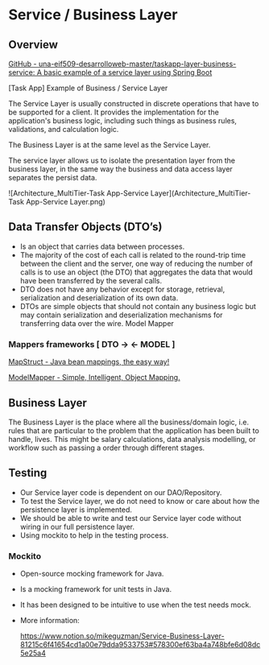# Service / Business Layer


## Overview

[GitHub - una-eif509-desarrolloweb-master/taskapp-layer-business-service: A basic example of a service layer using Spring Boot](https://github.com/una-eif509-desarrolloweb-master/taskapp-layer-business-service)

[Task App] Example of Business / Service Layer

The Service Layer is usually constructed in discrete operations that have to be supported for a client. It provides the implementation for the application's business logic, including such things as business rules, validations, and calculation logic.

The Business Layer is at the same level as the Service Layer.

The service layer allows us to isolate the presentation layer from the business layer, in the same way the business and data access layer separates the persist data.

![Architecture_MultiTier-Task App-Service Layer](Architecture_MultiTier-Task App-Service Layer.png)

## Data Transfer Objects (DTO’s)

- Is an object that carries data between processes.
- The majority of the cost of each call is related to the round-trip time between the client and the server, one way of reducing the number of calls is to use an object (the DTO) that aggregates the data that would have been transferred by the several calls.
- DTO does not have any behavior except for storage, retrieval, serialization and deserialization of its own data.
- DTOs are simple objects that should not contain any business logic but may contain serialization and deserialization mechanisms for transferring data over the wire. Model Mapper

### Mappers frameworks [ DTO → ← MODEL ]

[MapStruct - Java bean mappings, the easy way!](https://mapstruct.org/)

[ModelMapper - Simple, Intelligent, Object Mapping.](http://modelmapper.org/)

## Business Layer

The Business Layer is the place where all the business/domain logic, i.e. rules that are particular to the problem that the application has been built to handle, lives. This might be salary calculations, data analysis modelling, or workflow such as passing a order through different stages.

## Testing

- Our Service layer code is dependent on our DAO/Repository.
- To test the Service layer, we do not need to know or care about how the persistence layer is implemented.
- We should be able to write and test our Service layer code without wiring in our full persistence layer.
- Using mockito to help in the testing process.

### Mockito

- Open-source mocking framework for Java.

- Is a mocking framework for unit tests in Java.

- It has been designed to be intuitive to use when the test needs mock.

- More information:

  https://www.notion.so/mikeguzman/Service-Business-Layer-81215c6f41654cd1a00e79dda9533753#578300ef63ba4a748bfe6d08dc5e25a4